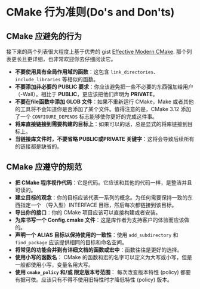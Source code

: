 # CMake 行为准则(Do's and Don'ts)

## CMake 应避免的行为

接下来的两个列表很大程度上基于优秀的 gist [Effective Modern CMake]. 那个列表更长且更详细，也非常欢迎你去仔细阅读它。

* **不要使用具有全局作用域的函数**：这包含 `link_directories`、 `include_libraries` 等相似的函数。
* **不要添加非必要的 PUBLIC 要求**：你应该避免把一些不必要的东西强加给用户（-Wall）。相比于 **PUBLIC**，更应该把他们声明为 **PRIVATE**。
* **不要在file函数中添加 GLOB 文件**：如果不重新运行 CMake，Make 或者其他的工具将不会知道你是否添加了某个文件。值得注意的是，CMake 3.12 添加了一个 `CONFIGURE_DEPENDS` 标志能够使你更好的完成这件事。
* **将库直接链接到需要构建的目标上**：如果可以的话，总是显式的将库链接到目标上。
* **当链接库文件时，不要省略 PUBLIC或PRIVATE 关键字**：这将会导致后续所有的链接都是缺省的。


## CMake 应遵守的规范

* **把 CMake 程序视作代码**：它是代码。它应该和其他的代码一样，是整洁并且可读的。
* **建立目标的观念**：你的目标应该代表一系列的概念。为任何需要保持一致的东西指定一个 （导入型）INTERFACE 目标，然后每次都链接到该目标。
* **导出你的接口**：你的 CMake 项目应该可以直接构建或者安装。
* **为库书写一个 Config.cmake 文件**：这是库作者为支持客户的体验而应该做的。
* **声明一个 ALIAS 目标以保持使用的一致性**：使用 `add_subdirectory` 和 `find_package` 应该提供相同的目标和命名空间。
* **将常见的功能合并到有详细文档的函数或宏中**：函数往往是更好的选择。
* **使用小写的函数名**： CMake 的函数和宏的名字可以定义为大写或小写，但是一般都使用小写，变量名用大写。
* **使用 `cmake_policy` 和/或 限定版本号范围**： 每次改变版本特性 (policy) 都要有据可依。应该只有不得不使用旧特性时才降低特性 (policy) 版本。




[Effective Modern CMake]: https://gist.github.com/mbinna/c61dbb39bca0e4fb7d1f73b0d66a4fd1
